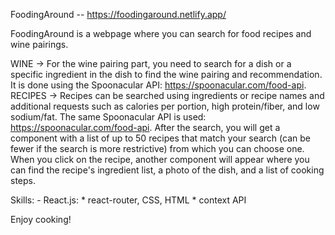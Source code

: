 
FoodingAround -- https://foodingaround.netlify.app/


FoodingAround is a webpage where you can search for food recipes and wine pairings. 

  WINE -> For the wine pairing part, you need to search for a dish or a specific ingredient in the dish to find the wine pairing and recommendation. It is done using the Spoonacular API: https://spoonacular.com/food-api.
  RECIPES -> Recipes can be searched using ingredients or recipe names and additional requests such as calories per portion, high protein/fiber, and low sodium/fat. The same Spoonacular API is used: https://spoonacular.com/food-api.
            After the search, you will get a component with a list of up to 50 recipes that match your search (can be fewer if the search is more restrictive) from which you can choose one. 
            When you click on the recipe, another component will appear where you can find the recipe's ingredient list, a photo of the dish, and a list of cooking steps.


Skills: - React.js: * react-router, CSS,  HTML
                    * context API 


Enjoy cooking!



              
